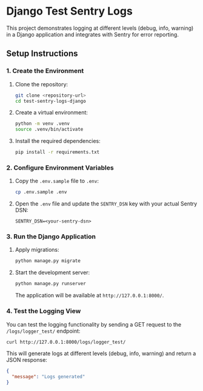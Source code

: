 # Django Test Sentry Logs

This project demonstrates logging at different levels (debug, info, warning) in a Django application and integrates with Sentry for error reporting.

## Setup Instructions

### 1. Create the Environment

1. Clone the repository:
   ```bash
   git clone <repository-url>
   cd test-sentry-logs-django
   ```

2. Create a virtual environment:
   ```bash
   python -m venv .venv
   source .venv/bin/activate
   ```

3. Install the required dependencies:
   ```bash
   pip install -r requirements.txt
   ```

### 2. Configure Environment Variables

1. Copy the `.env.sample` file to `.env`:
   ```bash
   cp .env.sample .env
   ```

2. Open the `.env` file and update the `SENTRY_DSN` key with your actual Sentry DSN:
   ```env
   SENTRY_DSN=<your-sentry-dsn>
   ```

### 3. Run the Django Application

1. Apply migrations:
   ```bash
   python manage.py migrate
   ```

2. Start the development server:
   ```bash
   python manage.py runserver
   ```

   The application will be available at `http://127.0.0.1:8000/`.

### 4. Test the Logging View

You can test the logging functionality by sending a GET request to the `/logs/logger_test/` endpoint:

```bash
curl http://127.0.0.1:8000/logs/logger_test/
```

This will generate logs at different levels (debug, info, warning) and return a JSON response:

```json
{
  "message": "Logs generated"
}
```
